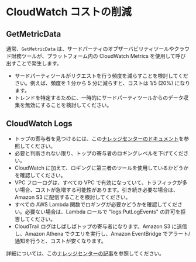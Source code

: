 # CloudWatch コストの削減

## GetMetricData

通常、`GetMetricData` は、サードパーティのオブザーバビリティツールやクラウド財務ツールが、プラットフォーム内の CloudWatch Metrics を使用して呼び出すことで発生します。

- サードパーティツールがリクエストを行う頻度を減らすことを検討してください。例えば、頻度を 1 分から 5 分に減らすと、コストは 1/5 (20%) になります。
- トレンドを特定するために、一時的にサードパーティツールからのデータ収集を無効にすることを検討してください。

## CloudWatch Logs

- トップの寄与者を見つけるには、この[ナレッジセンターのドキュメント][log-article]を参照してください。
- 必要と判断されない限り、トップの寄与者のロギングレベルを下げてください。
- CloudWatch に加えて、ロギングに第三者のツールを使用しているかどうかを確認してください。
- VPC フローログは、すべての VPC で有効になっていて、トラフィックが多い場合、コストが急増する可能性があります。引き続き必要な場合は、Amazon S3 に配信することを検討してください。
- すべての AWS Lambda 関数でロギングが必要かどうかを確認してください。必要ない場合は、Lambda ロールで "logs:PutLogEvents" の許可を拒否してください。
- CloudTrail ログはしばしばトップの寄与者になります。Amazon S3 に送信し、Amazon Athena でクエリを実行し、Amazon EventBridge でアラート/通知を行うと、コストが安くなります。

詳細については、この[ナレッジセンターの記事][article]を参照してください。

[article]: https://aws.amazon.com/premiumsupport/knowledge-center/cloudwatch-understand-and-reduce-charges/
[log-article]: https://aws.amazon.com/premiumsupport/knowledge-center/cloudwatch-logs-bill-increase/
